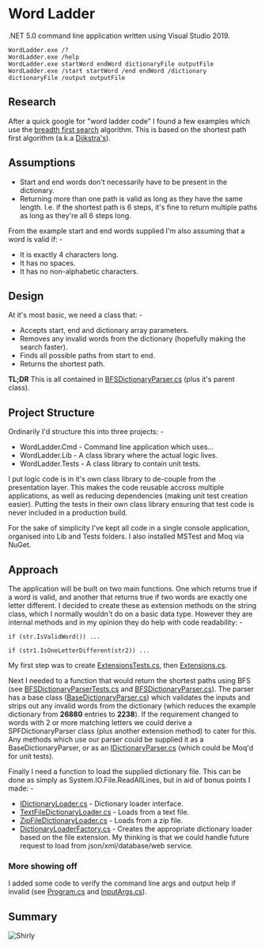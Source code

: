 # Word Ladder
.NET 5.0 command line application written using Visual Studio 2019.
```
WordLadder.exe /?
WordLadder.exe /help
WordLadder.exe startWord endWord dictionaryFile outputFile
WordLadder.exe /start startWord /end endWord /dictionary dictionaryFile /output outputFile
```

## Research
After a quick google for "word ladder code" I found a few examples which use the [breadth first search](https://en.wikipedia.org/wiki/Breadth-first_search) algorithm. This is based on the shortest path first algorithm (a.k.a [Dijkstra's](https://en.wikipedia.org/wiki/Dijkstra%27s_algorithm)).

## Assumptions
* Start and end words don't necessarily have to be present in the dictionary.
* Returning more than one path is valid as long as they have the same length. I.e. if the shortest path is 6 steps, it's fine to return multiple paths as long as they're all 6 steps long.

From the example start and end words supplied I'm also assuming that a word is valid if: -
* It is exactly 4 characters long.
* It has no spaces.
* It has no non-alphabetic characters.

## Design
At it's most basic, we need a class that: -
* Accepts start, end and dictionary array parameters.
* Removes any invalid words from the dictionary (hopefully making the search faster).
* Finds all possible paths from start to end.
* Returns the shortest path.

**TL;DR** This is all contained in [BFSDictionaryParser.cs](WordLadder/Lib/DictionaryParser/BFSDictionaryParser.cs) (plus it's parent class).

## Project Structure
Ordinarily I'd structure this into three projects: -
* WordLadder.Cmd - Command line application which uses...
* WordLadder.Lib - A class library where the actual logic lives.
* WordLadder.Tests - A class library to contain unit tests.

I put logic code is in it's own class library to de-couple from the presentation layer. This makes the code reusable accross multiple applications, as well as reducing dependencies (making unit test creation easier). Putting the tests in their own class library ensuring that test code is never included in a production build.

For the sake of simplicity I've kept all code in a single console application, organised into Lib and Tests folders. I also installed MSTest and Moq via NuGet.

## Approach
The application will be built on two main functions. One which returns true if a word is valid, and another that returns true if two words are exactly one letter different. I decided to create these as extension methods on the string class, which I normally wouldn't do on a basic data type. However they are internal methods and in my opinion they do help with code readability: -
```
if (str.IsValidWord()) ...

if (str1.IsOneLetterDifferent(str2)) ...
```
My first step was to create [ExtensionsTests.cs](WordLadder/Tests/ExtensionsTests.cs), then [Extensions.cs](WordLadder/Lib/Extensions.cs).

Next I needed to a function that would return the shortest paths using BFS (see [BFSDictionaryParserTests.cs](WordLadder/Tests/DictionaryParser/BFSDictionaryParserTests.cs) and [BFSDictionaryParser.cs](WordLadder/Lib/DictionaryParser/BFSDictionaryParser.cs)). The parser has a base class ([BaseDictionaryParser.cs](WordLadder/Lib/DictionaryParser/BaseDictionaryParser.cs)) which validates the inputs and strips out any invalid words from the dictionary  (which reduces the example dictionary from **26880** entries to **2238**). If the requirement changed to words with 2 or more matching letters we could derive a SPFDictionaryParser class (plus another extension method) to cater for this. Any methods which use our parser could be supplied it as a BaseDictionaryParser, or as an [IDictionaryParser.cs](WordLadder/Lib/DictionaryParser/IDictionaryParser.cs) (which could be Moq'd for unit tests).

Finally I need a function to load the supplied dictionary file. This can be done as simply as System.IO.File.ReadAllLines, but in aid of bonus points I made: -
* [IDictionaryLoader.cs](WordLadder/Lib/DictionaryFactory/IDictionaryLoader.cs) - Dictionary loader interface.
* [TextFileDictionaryLoader.cs](WordLadder/Lib/DictionaryFactory/TextFileDictionaryLoader.cs) - Loads from a text file.
* [ZipFileDictionaryLoader.cs](WordLadder/Lib/DictionaryFactory/ZipFileDictionaryLoader.cs) - Loads from a zip file.
* [DictionaryLoaderFactory.cs](WordLadder/Lib/DictionaryFactory/DictionaryLoaderFactory.cs) - Creates the appropriate dictionary loader based on the file extension.
My thinking is that we could handle future request to load from json/xml/database/web service.

### More showing off
I added some code to verify the command line args and output help if invalid (see [Program.cs](WordLadder/Program.cs) and [InputArgs.cs](WordLadder/InputArgs.cs)).

## Summary
![Shirly](https://static.boredpanda.com/blog/wp-content/uploads/2019/05/airplane-movie-funny-moments-fb15-png__700.jpg)
